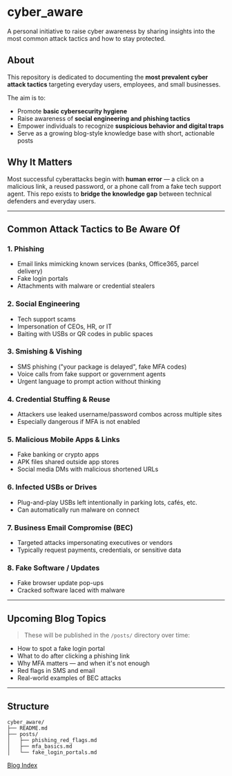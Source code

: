 # cyber_aware

A personal initiative to raise cyber awareness by sharing insights into the most common attack tactics and how to stay protected.

## About

This repository is dedicated to documenting the **most prevalent cyber attack tactics** targeting everyday users, employees, and small businesses.

The aim is to:
- Promote **basic cybersecurity hygiene**
- Raise awareness of **social engineering and phishing tactics**
- Empower individuals to recognize **suspicious behavior and digital traps**
- Serve as a growing blog-style knowledge base with short, actionable posts

## Why It Matters

Most successful cyberattacks begin with **human error** — a click on a malicious link, a reused password, or a phone call from a fake tech support agent. This repo exists to **bridge the knowledge gap** between technical defenders and everyday users.

---

## Common Attack Tactics to Be Aware Of

### 1. Phishing
- Email links mimicking known services (banks, Office365, parcel delivery)
- Fake login portals
- Attachments with malware or credential stealers

### 2. Social Engineering
- Tech support scams
- Impersonation of CEOs, HR, or IT
- Baiting with USBs or QR codes in public spaces

### 3. Smishing & Vishing
- SMS phishing ("your package is delayed", fake MFA codes)
- Voice calls from fake support or government agents
- Urgent language to prompt action without thinking

### 4. Credential Stuffing & Reuse
- Attackers use leaked username/password combos across multiple sites
- Especially dangerous if MFA is not enabled

### 5. Malicious Mobile Apps & Links
- Fake banking or crypto apps
- APK files shared outside app stores
- Social media DMs with malicious shortened URLs

### 6. Infected USBs or Drives
- Plug-and-play USBs left intentionally in parking lots, cafés, etc.
- Can automatically run malware on connect

### 7. Business Email Compromise (BEC)
- Targeted attacks impersonating executives or vendors
- Typically request payments, credentials, or sensitive data

### 8. Fake Software / Updates
- Fake browser update pop-ups
- Cracked software laced with malware

---

## Upcoming Blog Topics

> These will be published in the `/posts/` directory over time:
- How to spot a fake login portal
- What to do after clicking a phishing link
- Why MFA matters — and when it's not enough
- Red flags in SMS and email
- Real-world examples of BEC attacks

---

## Structure

```plaintext
cyber_aware/
├── README.md
├── posts/
│   ├── phishing_red_flags.md
│   ├── mfa_basics.md
│   └── fake_login_portals.md
```

[Blog Index](./index.md)
